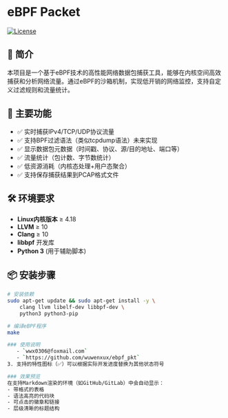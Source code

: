 
# eBPF Packet

[![License](https://img.shields.io/badge/License-GPLv3-blue.svg)](https://www.gnu.org/licenses/gpl-3.0)

## 📖 简介

本项目是一个基于eBPF技术的高性能网络数据包捕获工具，能够在内核空间高效捕获和分析网络流量。通过eBPF的沙箱机制，实现低开销的网络监控，支持自定义过滤规则和流量统计。

## 🚀 主要功能

- ✅ 实时捕获IPv4/TCP/UDP协议流量
- ✅ 支持BPF过滤语法（类似tcpdump语法）未来实现
- ✅ 显示数据包元数据（时间戳、协议、源/目的地址、端口等）
- ✅ 流量统计（包计数、字节数统计）
- ✅ 低资源消耗（内核态处理+用户态聚合）
- ✅ 支持保存捕获结果到PCAP格式文件

## 🛠️ 环境要求

- **Linux内核版本** ≥ 4.18
- **LLVM** ≥ 10
- **Clang** ≥ 10
- **libbpf** 开发库
- **Python 3** (用于辅助脚本)

## 📦 安装步骤

```bash
# 安装依赖
sudo apt-get update && sudo apt-get install -y \
    clang llvm libelf-dev libbpf-dev \
    python3 python3-pip

# 编译eBPF程序
make

### 使用说明
   - `wwx0306@foxmail.com`
   - `https://github.com/wuwenxux/ebpf_pkt`
3. 支持的特性图标（✅）可以根据实际开发进度替换为其他状态符号

### 效果预览
在支持Markdown渲染的环境（如GitHub/GitLab）中会自动显示：
- 带格式的表格
- 语法高亮的代码块
- 可点击的徽章和链接
- 层级清晰的标题结构